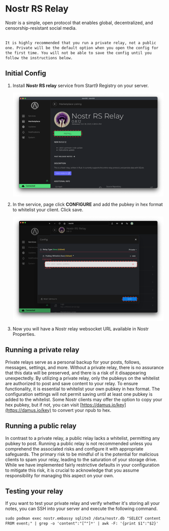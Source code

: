 # Nostr RS Relay


Nostr is a simple, open protocol that enables global, decentralized, and censorship-resistant social media. 

```admonish note

It is highly recommended that you run a private relay, not a public one. Private will be the default option when you open the config for the first time. You will not be able to save the config until you follow the instructions below.

```

## Initial Config

1. Install **Nostr RS relay** service from Start9 Registry on your server.

    ![nostr install](./assets/nostr-1.png)


1. In the service, page click **CONFIGURE** and add the pubkey in hex format to whitelist your client. Click save.
 
    ![nostr whitelist pubkey](./assets/nostr-2.png)


1. Now you will have a Nostr relay websocket URL available in Nostr Properties.


## Running a private relay

Private relays serve as a personal backup for your posts, follows, messages, settings, and more. Without a private relay, there is no assurance that this data will be preserved, and there is a risk of it disappearing unexpectedly. By utilizing a private relay, only the pubkeys on the whitelist are authorized to post and save content to your relay. To ensure functionality, it is essential to whitelist your own pubkey in hex format. The configuration settings will not permit saving until at least one pubkey is added to the whitelist. Some Nostr clients may offer the option to copy your hex pubkey, but if not, you can visit [https://damus.io/key](https://damus.io/key) to convert your npub to hex.


## Running a public relay

In contrast to a private relay, a public relay lacks a whitelist, permitting any pubkey to post. Running a public relay is not recommended unless you comprehend the associated risks and configure it with appropriate safeguards. The primary risk to be mindful of is the potential for malicious clients to spam your relay, leading to the saturation of your storage drive. While we have implemented fairly restrictive defaults in your configuration to mitigate this risk, it is crucial to acknowledge that you assume responsibility for managing this aspect on your own.


## Testing your relay

If you want to test your private relay and verify whether it's storing all your notes, you can SSH into your server and execute the following command.

```
sudo podman exec nostr.embassy sqlite3 /data/nostr.db "SELECT content FROM event;" | grep -o 'content":"[^"]*' | awk -F: '{print $1":"$2}'
```
